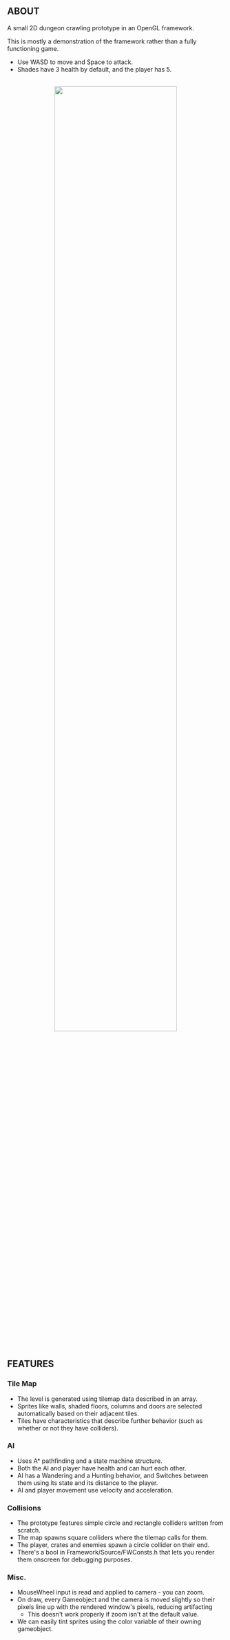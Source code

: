 
<h2><strong>ABOUT</strong></h2>

<p>A small 2D dungeon crawling prototype in an OpenGL framework.</p>

<p>This is mostly a demonstration of the framework rather than a fully functioning game.</p>

<ul>
	<li>Use WASD to move and Space to attack.</li>
	<li>Shades have 3 health by default, and the player has 5.</li>
	<br>
</ul>

<div align="center"><a href="http://www.youtube.com/watch?v=AlJqBda12tc"><img src="https://drive.google.com/uc?export=view&id=1FUNKGmx2TZT8PgescX1WkVNvwU9uXMHm" width="75%"><img></a></div>

<h2><strong>FEATURES</strong></h2>

<h3>Tile Map</h3>

<ul>
	<li>The level is generated using tilemap data described in an array.</li>
	<li>Sprites like walls, shaded floors, columns and doors are selected automatically based on their adjacent tiles.</li>
	<li>Tiles have characteristics that describe further behavior (such as whether or not they have colliders).</li>
</ul>

<h3>AI</h3>

<ul>
	<li>Uses A* pathfinding and a state machine structure.</li>
	<li>Both the AI and player have health and can hurt each other.</li>
	<li>AI has a Wandering and a Hunting behavior, and Switches between them using its state and its distance to the player.</li>
	<li>AI and player movement use velocity and acceleration.</li>
</ul>

<h3>Collisions</h3>

<ul>
	<li>The prototype features simple circle and rectangle colliders written from scratch.</li>
	<li>The map spawns square colliders where the tilemap calls for them.</li>
	<li>The player, crates and enemies spawn a circle collider on their end.</li>
	<li>There&#39;s a bool in Framework/Source/FWConsts.h that lets you render them onscreen for debugging purposes.</li>
</ul>

<h3>Misc.</h3>

<ul>
	<li>MouseWheel input is read and applied to camera - you can zoom.</li>
	<li>On draw, every Gameobject and the camera is moved slightly so their pixels line up with the rendered window&#39;s pixels, reducing artifacting
	<ul>
		<li>This doesn&#39;t work properly if zoom isn&#39;t at the default value.</li>
	</ul>
	</li>
	<li>We can easily tint sprites using the color variable of their owning gameobject.</li>
</ul>
